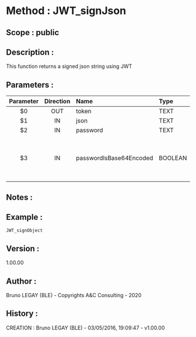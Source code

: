 ﻿# **Method :** JWT_signJson## **Scope :** public## **Description :** This function returns a signed json string using JWT## **Parameters :** | Parameter | Direction | Name | Type | Ddescription | |:----:|:----:|:----|:----|:----| | $0 | OUT | token | TEXT | token | | $1 | IN | json | TEXT | json | | $2 | IN | password | TEXT | password | | $3 | IN | passwordIsBase64Encoded | BOOLEAN | password is base64 encoded (optional, default FALSE) | ## **Notes :** ## **Example :** ```JWT_signObject```## **Version :** 1.00.00## **Author :** Bruno LEGAY (BLE) - Copyrights A&C Consulting - 2020## **History :**  CREATION : Bruno LEGAY (BLE) - 03/05/2016, 19:09:47 - v1.00.00